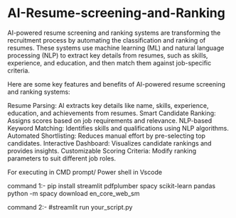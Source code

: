 # AI-Resume-screening-and-Ranking


AI-powered resume screening and ranking systems are transforming the recruitment process by automating the classification and ranking of resumes. These systems use machine learning (ML) and natural language processing (NLP) to extract key details from resumes, such as skills, experience, and education, and then match them against job-specific criteria.

Here are some key features and benefits of AI-powered resume screening and ranking systems:

Resume Parsing: AI extracts key details like name, skills, experience, education, and achievements from resumes.
Smart Candidate Ranking: Assigns scores based on job requirements and relevance.
NLP-based Keyword Matching: Identifies skills and qualifications using NLP algorithms.
Automated Shortlisting: Reduces manual effort by pre-selecting top candidates.
Interactive Dashboard: Visualizes candidate rankings and provides insights.
Customizable Scoring Criteria: Modify ranking parameters to suit different job roles.


For  executing in CMD prompt/ Power shell in Vscode

command 1:- 
pip install streamlit pdfplumber spacy scikit-learn pandas
python -m spacy download en_core_web_sm

command 2:-
#streamlit run your_script.py
